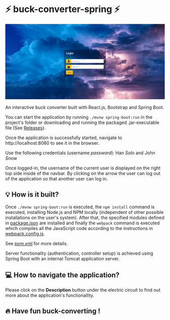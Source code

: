 # :zap: buck-converter-spring :zap:

![In realitiy the smoothness is far greater](buck_converter_2.gif)

An interactive buck converter built with React.js, Bootstrap and Spring Boot.

You can start the application by running `./mvnw spring-boot:run` in the project's folder or downloading and running the packaged .jar-executable file (See [Releases](https://github.com/guitarhero17/buck-converter-spring/releases)).

Once the application is successfully started, navigate to http://localhost:8080 to see it in the browser.

Use the following credentials (username *password*): Han *Solo* and John *Snow*

Once logged-in, the username of the current user is displayed on the right top side inside of the navbar. By clicking on the arrow the user can log out of the application so that another user can log in.

## :bulb: How is it built?

Once `./mvnw spring-boot:run` is executed, the `npm install` command is executed, installing Node.js and NPM locally (independent of other possible installations on the user's system). After that, the specified modules defined in [package.json](./package.json) are installed and finally the `webpack` command is executed which compiles all the JavaScript code according to the instructions in [webpack.config.js](webpack.config.js).

See [pom.xml](pom.xml) for more details.

Server functionality (authentication, controller setup) is achieved using Spring Boot with an internal Tomcat application server.

## :computer: How to navigate the application?

Please click on the **Description** button under the electric circuit to find out more about the application's functionallity.

## :fire: Have fun buck-converting !
